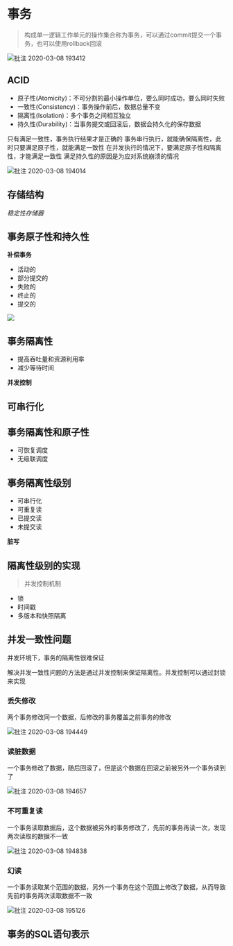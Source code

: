# 事务

> 构成单一逻辑工作单元的操作集合称为事务，可以通过commit提交一个事务，也可以使用rollback回滚

![批注 2020-03-08 193412](/assets/批注%202020-03-08%20193412.png)

## ACID

- 原子性(Atomicity)：不可分割的最小操作单位，要么同时成功，要么同时失败
- 一致性(Consistency)：事务操作前后，数据总量不变
- 隔离性(Isolation)：多个事务之间相互独立
- 持久性(Durability)：当事务提交或回滚后，数据会持久化的保存数据

只有满足一致性，事务执行结果才是正确的
事务串行执行，就能确保隔离性，此时只要满足原子性，就能满足一致性
在并发执行的情况下，要满足原子性和隔离性，才能满足一致性
满足持久性的原因是为应对系统崩溃的情况

![批注 2020-03-08 194014](/assets/批注%202020-03-08%20194014.png)

## 存储结构

_稳定性存储器_

## 事务原子性和持久性

**补偿事务**

- 活动的
- 部分提交的
- 失败的
- 终止的
- 提交的

![](https://static.oschina.net/uploads/space/2018/0514/120548_mjP9_3403834.png)

## 事务隔离性

- 提高吞吐量和资源利用率
- 减少等待时间

**并发控制**

## 可串行化

## 事务隔离性和原子性

- 可恢复调度
- 无级联调度

## 事务隔离性级别

- 可串行化
- 可重复读
- 已提交读
- 未提交读

**脏写**

## 隔离性级别的实现

> 并发控制机制

- 锁
- 时间戳
- 多版本和快照隔离

## 并发一致性问题

并发环境下，事务的隔离性很难保证

解决并发一致性问题的方法是通过并发控制来保证隔离性。并发控制可以通过封锁来实现

### 丢失修改

两个事务修改同一个数据，后修改的事务覆盖之前事务的修改

![批注 2020-03-08 194449](/assets/批注%202020-03-08%20194449.png)

### 读脏数据

一个事务修改了数据，随后回滚了，但是这个数据在回滚之前被另外一个事务读到了

![批注 2020-03-08 194657](/assets/批注%202020-03-08%20194657.png)

### 不可重复读

一个事务读取数据后，这个数据被另外的事务修改了，先前的事务再读一次，发现两次读取的数据不一致

![批注 2020-03-08 194838](/assets/批注%202020-03-08%20194838.png)

### 幻读

一个事务读取某个范围的数据，另外一个事务在这个范围上修改了数据，从而导致先前的事务两次读取数据不一致

![批注 2020-03-08 195126](/assets/批注%202020-03-08%20195126.png)

## 事务的SQL语句表示
